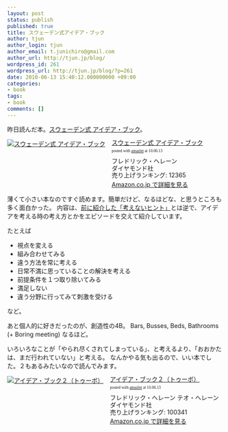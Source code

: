 ```yaml
---
layout: post
status: publish
published: true
title: スウェーデン式アイデア・ブック
author: tjun
author_login: tjun
author_email: t.junichiro@gmail.com
author_url: http://tjun.jp/blog/
wordpress_id: 261
wordpress_url: http://tjun.jp/blog/?p=261
date: 2010-06-13 15:40:12.000000000 +09:00
categories:
- book
tags:
- book
comments: []
---
```

昨日読んだ本。<a href="http://www.amazon.co.jp/exec/obidos/ASIN/4478760969/tjun-22/ref=nosim/" name="amazletlink" target="_blank">スウェーデン式 アイデア・ブック</a>。

<div class="amazlet-box" style="margin-bottom:0px;"><div class="amazlet-image" style="float:left;"><a href="http://www.amazon.co.jp/exec/obidos/ASIN/4478760969/tjun-22/ref=nosim/" name="amazletlink" target="_blank"><img src="http://ecx.images-amazon.com/images/I/51GD9J78YML._SL160_.jpg" alt="スウェーデン式 アイデア・ブック" style="border: none;" /></a></div><div class="amazlet-info" style="float:left;margin-left:15px;line-height:120%"><div class="amazlet-name" style="margin-bottom:10px;line-height:120%"><a href="http://www.amazon.co.jp/exec/obidos/ASIN/4478760969/tjun-22/ref=nosim/" name="amazletlink" target="_blank">スウェーデン式 アイデア・ブック</a><div class="amazlet-powered-date" style="font-size:7pt;margin-top:5px;font-family:verdana;line-height:120%">posted with <a href="http://www.amazlet.com/browse/ASIN/4478760969/tjun-22/ref=nosim/" title="スウェーデン式 アイデア・ブック" target="_blank">amazlet</a> at 10.06.13</div></div><div class="amazlet-detail">フレドリック・ヘレーン <br />ダイヤモンド社 <br />売り上げランキング: 12365<br /></div><div class="amazlet-link" style="margin-top: 5px"><a href="http://www.amazon.co.jp/exec/obidos/ASIN/4478760969/tjun-22/ref=nosim/" name="amazletlink" target="_blank">Amazon.co.jp で詳細を見る</a></div></div><div class="amazlet-footer" style="clear: left"></div></div>

薄くて小さい本なのですぐ読めます。簡単だけど、なるほどな、と思うところも多く面白かった。
内容は、<a href="http://tjun.jp/blog/2010/06/%E8%80%83%E3%81%88%E3%81%AA%E3%81%84%E3%83%92%E3%83%B3%E3%83%88/">前に紹介した「考えないヒント」</a>とは逆で、アイデアを考える時の考え方とかをエピソードを交えて紹介しています。

たとえば
<ul>
	<li>視点を変える</li>
	<li>組み合わせてみる</li>
	<li>違う方法を常に考える</li>
	<li>日常不満に思っていることの解決を考える</li>
	<li>前提条件を１つ取り除いてみる</li>
	<li>満足しない</li>
	<li>違う分野に行ってみて刺激を受ける</li>
</ul>
など。

あと個人的に好きだったのが、創造性の4B。
Bars, Busses, Beds, Bathrooms (+ Boring meeting)
なるほど。

いろいろなことが「やられ尽くされてしまっている」、と考えるより、「おおかたは、まだ行われていない」と考える。
なんかやる気も出るので、いい本でした。２もあるみたいなので読んでみます。

<div class="amazlet-box" style="margin-bottom:0px;"><div class="amazlet-image" style="float:left;"><a href="http://www.amazon.co.jp/exec/obidos/ASIN/4478761035/tjun-22/ref=nosim/" name="amazletlink" target="_blank"><img src="http://images-jp.amazon.com/images/G/09/icons/books/comingsoon_books.gif" alt="アイデア・ブック２（トゥーボ）" style="border: none;" alt="no image" /></a></div><div class="amazlet-info" style="float:left;margin-left:15px;line-height:120%"><div class="amazlet-name" style="margin-bottom:10px;line-height:120%"><a href="http://www.amazon.co.jp/exec/obidos/ASIN/4478761035/tjun-22/ref=nosim/" name="amazletlink" target="_blank">アイデア・ブック２（トゥーボ）</a><div class="amazlet-powered-date" style="font-size:7pt;margin-top:5px;font-family:verdana;line-height:120%">posted with <a href="http://www.amazlet.com/browse/ASIN/4478761035/tjun-22/ref=nosim/" title="アイデア・ブック２（トゥーボ）" target="_blank">amazlet</a> at 10.06.13</div></div><div class="amazlet-detail">フレドリック・へレーン テオ・へレーン <br />ダイヤモンド社 <br />売り上げランキング: 100341<br /></div><div class="amazlet-link" style="margin-top: 5px"><a href="http://www.amazon.co.jp/exec/obidos/ASIN/4478761035/tjun-22/ref=nosim/" name="amazletlink" target="_blank">Amazon.co.jp で詳細を見る</a></div></div><div class="amazlet-footer" style="clear: left"></div></div>
